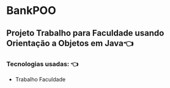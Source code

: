 # BankPOO

## Projeto Trabalho para Faculdade usando Orientação a Objetos em Java👈 

### Tecnologias usadas: 👈 

- Trabalho Faculdade
